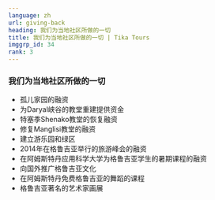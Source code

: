 ```yaml
---
language: zh
url: giving-back
heading: 我们为当地社区所做的一切
title: 我们为当地社区所做的一切 | Tika Tours
imggrp_id: 34
rank: 3
---
```

<div class="row content-row"><!-- 1509 (1)-->

</div>

<div class="row content-row"><!-- 1510 (2)-->
<div class="col-xs-12 col-sm-6 col-md-6"><!-- 2010 -->

### 我们为当地社区所做的一切

*   孤儿家园的融资
*   为Daryal峡谷的教堂重建提供资金
*   特塞季Shenako教堂的恢复融资
*   修复Manglisi教堂的融资
*   建立游乐园和绿区
*   2014年在格鲁吉亚举行的旅游峰会的融资
*   在阿姆斯特丹应用科学大学为格鲁吉亚学生的暑期课程的融资
*   向国外推广格鲁吉亚文化
*   在阿姆斯特丹免费格鲁吉亚的舞蹈的课程
*   格鲁吉亚著名的艺术家画展



</div>

<div class="col-xs-12 col-sm-6 col-md-6"><!-- 2011 -->



</div>

</div>

